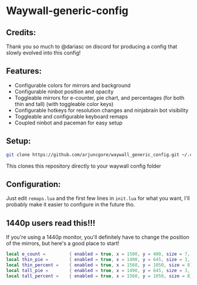 # Waywall-generic-config

## Credits:
Thank you so much to @dariasc on discord for producing a config that slowly evolved into this config!

## Features:
- Configurable colors for mirrors and background
- Configurable ninbot position and opacity
- Toggleable mirrors for e-counter, pie chart, and percentages (for both thin and tall) (with toggleable color keys)
- Configurable hotkeys for resolution changes and ninjabrain bot visibility
- Toggleable and configurable keyboard remaps
- Coupled ninbot and paceman for easy setup

## Setup:
```bash
git clone https://github.com/arjuncgore/waywall_generic_config.git ~/.config/waywall
```
This clones this repository directly to your waywall config folder

## Configuration:
Just edit `remaps.lua` and the first few lines in `init.lua` for what you want, I'll probably make it easier to configure in the future tho.

## 1440p users read this!!!
If you're using a 1440p monitor, you'll definitely have to change the position of the mirrors, but here's a good place to start!
```lua
local e_count = 		{ enabled = true, x = 1500, y = 400, size = 7, colorkey = true} 
local thin_pie = 		{ enabled = true, x = 1490, y = 645, size = 3, colorkey = true} 
local thin_percent =	{ enabled = true, x = 1568, y = 1050, size = 8} 
local tall_pie = 		{ enabled = true, x = 1490, y = 645, size = 3, colorkey = true}
local tall_percent =	{ enabled = true, x = 1568, y = 1050, size = 8}
```
